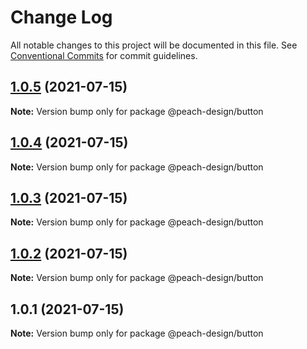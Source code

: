 # Change Log

All notable changes to this project will be documented in this file.
See [Conventional Commits](https://conventionalcommits.org) for commit guidelines.

## [1.0.5](https://github.com/guobaogang/peach-design/compare/@peach-design/button@1.0.4...@peach-design/button@1.0.5) (2021-07-15)

**Note:** Version bump only for package @peach-design/button





## [1.0.4](https://github.com/guobaogang/peach-design/compare/@peach-design/button@1.0.3...@peach-design/button@1.0.4) (2021-07-15)

**Note:** Version bump only for package @peach-design/button





## [1.0.3](https://github.com/guobaogang/peach-design/compare/@peach-design/button@1.0.2...@peach-design/button@1.0.3) (2021-07-15)

**Note:** Version bump only for package @peach-design/button





## [1.0.2](https://github.com/guobaogang/peach-design/compare/@peach-design/button@1.0.1...@peach-design/button@1.0.2) (2021-07-15)

**Note:** Version bump only for package @peach-design/button





## 1.0.1 (2021-07-15)

**Note:** Version bump only for package @peach-design/button
